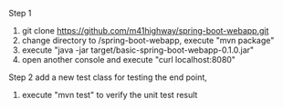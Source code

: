 Step 1
1. git clone https://github.com/m41highway/spring-boot-webapp.git
2. change directory to /spring-boot-webapp, execute "mvn package"
3. execute "java -jar target/basic-spring-boot-webapp-0.1.0.jar"
4. open another console and execute "curl localhost:8080"

Step 2 add a new test class for testing the end point, 
1. execute "mvn test" to verify the unit test result